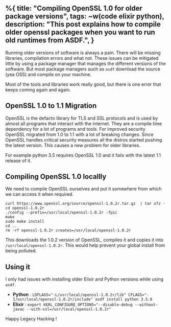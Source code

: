 %{
  title: "Compiling OpenSSL 1.0 for older package versions",
  tags: ~w(code elixir python),
  description: "This post explains how to compile older openssl packages when you want to run old runtimes from ASDF.",
}
---

Running older versions of software is always a pain. There will be missing libraries, compilation errors and what not. These issues can be mitigated little by using a package manager that manages the different versions of the software. But most package managers such as `asdf` download the source (yea OSS) and compile on your machine.

Most of the tools and libraries work really good, but there is one error that keeps coming again and again.

## OpenSSL 1.0 to 1.1 Migration
OpenSSL is the defacto library for TLS and SSL protocols and is used by almost all programs that interact with the internet. They are a compile time dependency for a lot of programs and tools. For improved security OpenSSL migrated from 1.0 to 1.1 with a lot of breaking changes. Since OpenSSL handles critical security measures all the distros started pushing the latest version. This causes a new problem for older libraries.

For example python 3.5 requires OpenSSL 1.0 and it fails with the latest 1.1 release of it.

## Compiling OpenSSL 1.0 locallly
We need to compile OpenSSL ourselves and put it somewhere from which we can access it when required.

```
curl https://www.openssl.org/source/openssl-1.0.2r.tar.gz  | tar xfz - 
cd openssl-1.0.2r 
./config --prefix=/usr/local/openssl-1.0.2r -fpic 
make 
sudo make install 
cd .. 
rm -rf openssl-1.0.2r creates=/usr/local/openssl-1.0.2r
```

This downloads the 1.0.2 version of OpenSSL, compiles it and copies it into `/usr/local/openssl-1.0.2r`. This would help prevent your global install from being polluted.

## Using it
I only had issues with installing older Elixir and Python versions while using `asdf`.
- **Python** : `LDFLAGS="-L/usr/local/openssl-1.0.2r/lib" CFLAGS="-I/usr/local/openssl-1.0.2r/include" asdf install python 3.5.0`
- **Elixir** : `export KERL_CONFIGURE_OPTIONS="--disable-debug --without-javac --with-ssl=/usr/local/openssl-1.0.2r"`

Happy Legacy Hacking !
